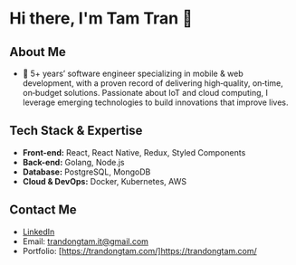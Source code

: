 # Hi there, I'm Tam Tran 👋

## About Me
- 🌱 5+ years’ software engineer specializing in mobile & web development, with a proven record of delivering high‑quality, on‑time, on‑budget solutions. Passionate about IoT and cloud computing, I leverage emerging technologies to build innovations that improve lives.
## Tech Stack & Expertise
- **Front-end:** React, React Native, Redux, Styled Components
- **Back-end:** Golang, Node.js
- **Database:** PostgreSQL, MongoDB
- **Cloud & DevOps:** Docker, Kubernetes, AWS

## Contact Me
- [LinkedIn](https://www.linkedin.com/in/tam-tran-48b2551b1/)
- Email: trandongtam.it@gmail.com
- Portfolio: [https://trandongtam.com/]https://trandongtam.com/
